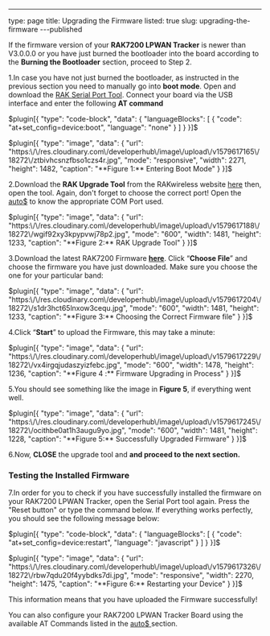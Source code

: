 ---
type: page
title: Upgrading the Firmware
listed: true
slug: upgrading-the-firmware
---published

If the firmware version of your **RAK7200 LPWAN Tracker** is newer than V3.0.0.0 or you have just burned the bootloader into the board according to the **Burning the Bootloader** section, proceed to Step 2.

1.In case you have not just burned the bootloader, as instructed in the previous section you need to manually go into **boot mode**. Open and download the [RAK Serial Port Tool](https://downloads.rakwireless.com/en/LoRa/WisTrio-LoRa-RAK5205/Tools/RAK_SERIAL_PORT_TOOL_V1.2.1.zip). Connect your board via the USB interface and enter the following **AT command**

$plugin[{
    "type": "code-block",
    "data": {
        "languageBlocks": [
            {
                "code": "at+set_config=device:boot",
                "language": "none"
            }
        ]
    }
}]$

$plugin[{
    "type": "image",
    "data": {
        "url": "https:\/\/res.cloudinary.com\/developerhub\/image\/upload\/v1579617165\/18272\/ztbivhcsnzfbso1czs4r.jpg",
        "mode": "responsive",
        "width": 2271,
        "height": 1482,
        "caption": "**Figure 1:** Entering Boot Mode"
    }
}]$

2.Download the **RAK Upgrade Tool** from the RAKwireless website [here](https://downloads.rakwireless.com/en/LoRa/RAK612-LoRaButton/Tools/RAK%20LoRaButton%20Upgrade%20Tool%20V1.0.zip) then, open the tool. Again, don't forget to choose the correct port! Open the [auto$](/rak7200-lora-tracker/interfacing-with-rak7200-lora---tracker) to know the appropriate COM Port used.

$plugin[{
    "type": "image",
    "data": {
        "url": "https:\/\/res.cloudinary.com\/developerhub\/image\/upload\/v1579617188\/18272\/wgif92xy3kpypvwj78p2.jpg",
        "mode": "600",
        "width": 1481,
        "height": 1233,
        "caption": "**Figure 2:** RAK Upgrade Tool"
    }
}]$

3.Download the latest RAK7200 Firmware **[here](https://downloads.rakwireless.com/en/LoRa/RAK7200-Tracker/Firmware/)**. Click “**Choose File**” and choose the firmware you have just downloaded. Make sure you choose the one for your particular band:

$plugin[{
    "type": "image",
    "data": {
        "url": "https:\/\/res.cloudinary.com\/developerhub\/image\/upload\/v1579617204\/18272\/s1dr3hct65lnxow3cequ.jpg",
        "mode": "600",
        "width": 1481,
        "height": 1233,
        "caption": "**Figure 3:** Choosing the Correct Firmware file"
    }
}]$

4.Click “**Start**” to upload the Firmware, this may take a minute:

$plugin[{
    "type": "image",
    "data": {
        "url": "https:\/\/res.cloudinary.com\/developerhub\/image\/upload\/v1579617229\/18272\/vx4irgqjudaszyizfebc.jpg",
        "mode": "600",
        "width": 1478,
        "height": 1236,
        "caption": "**Figure 4 :** Firmware Upgrading in Process"
    }
}]$

5.You should see something like the image in **Figure 5**, if everything went well.

$plugin[{
    "type": "image",
    "data": {
        "url": "https:\/\/res.cloudinary.com\/developerhub\/image\/upload\/v1579617245\/18272\/ocithbe0at1h3augu9yo.jpg",
        "mode": "600",
        "width": 1481,
        "height": 1228,
        "caption": "**Figure 5:**  Successfully Upgraded Firmware"
    }
}]$

6.Now, **CLOSE** the upgrade tool and **and proceed to the next section.**

### Testing the Installed Firmware

7.In order for you to check if you have successfully installed the firmware on your RAK7200 LPWAN Tracker, open the Serial Port tool again. Press the "Reset button" or type the command below. If everything works  perfectly, you should see the following message below:

$plugin[{
    "type": "code-block",
    "data": {
        "languageBlocks": [
            {
                "code": "at+set_config=device:restart",
                "language": "javascript"
            }
        ]
    }
}]$

$plugin[{
    "type": "image",
    "data": {
        "url": "https:\/\/res.cloudinary.com\/developerhub\/image\/upload\/v1579617326\/18272\/rbw7qdu20f4yybdks7di.jpg",
        "mode": "responsive",
        "width": 2270,
        "height": 1475,
        "caption": "**Figure 6:**  Restarting your Device"
    }
}]$

This information means that you have uploaded the Firmware successfully!

You can also configure your RAK7200 LPWAN Tracker Board using the available AT Commands listed in the [auto$](/rak7200-lora-tracker/configuring-the-rak7200-lora-tracker-using-at-commands)[ ](https://doc.rakwireless.com/rak7200-lora---tracker/configuring-the-rak7200-lora-tracker-using-at-commands)section.


